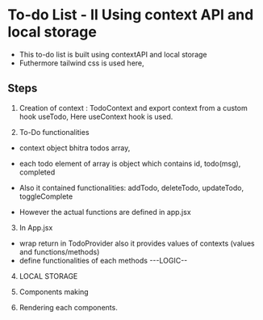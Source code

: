 # To-do List - II Using context API and local storage
- This to-do list is built using contextAPI and local storage 
- Futhermore tailwind css is used here,

## Steps

1. Creation of context : TodoContext and export context from a custom hook useTodo, Here useContext hook is used.

2. To-Do functionalities

- context object bhitra todos array, 
- each todo element of array is object which contains id, todo(msg), completed 
- Also it contained functionalities:
addTodo, deleteTodo, updateTodo, toggleComplete

- However the actual functions are defined in app.jsx

3. In App.jsx
- wrap return in TodoProvider also it provides values of contexts (values and functions/methods)
- define functionalities of each methods ---LOGIC--

4. LOCAL STORAGE

5. Components making

6. Rendering each components.







